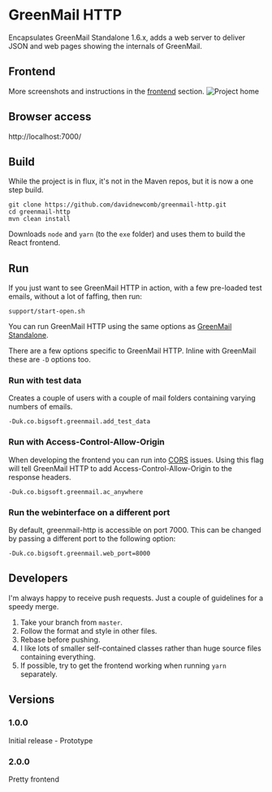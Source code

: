 # GreenMail HTTP

Encapsulates GreenMail Standalone 1.6.x, adds a web server to deliver JSON and web pages showing the internals of GreenMail.

## Frontend
More screenshots and instructions in the [frontend](Documentation/frontend.md) section.
![Project home](Documentation/images/project-home.png "Project home")

## Browser access
http://localhost:7000/

## Build
While the project is in flux, it's not in the Maven repos, but it is now a one step build.

```
git clone https://github.com/davidnewcomb/greenmail-http.git
cd greenmail-http
mvn clean install
```
Downloads `node` and `yarn` (to the `exe` folder) and uses them to build the React frontend.

## Run
If you just want to see GreenMail HTTP in action, with a few pre-loaded test emails, without a lot of faffing, then run:

```
support/start-open.sh
```

You can run GreenMail HTTP using the same options as [GreenMail Standalone](https://greenmail-mail-test.github.io/greenmail/#deployment).

There are a few options specific to GreenMail HTTP. Inline with GreenMail these are `-D` options too.

### Run with test data
Creates a couple of users with a couple of mail folders containing varying numbers of emails.
```
-Duk.co.bigsoft.greenmail.add_test_data
```

### Run with Access-Control-Allow-Origin
When developing the frontend you can run into [CORS](https://en.wikipedia.org/wiki/Cross-origin_resource_sharing) issues.
Using this flag will tell GreenMail HTTP to add Access-Control-Allow-Origin to the response headers.
```
-Duk.co.bigsoft.greenmail.ac_anywhere
```

### Run the webinterface on a different port
By default, greenmail-http is accessible on port 7000. This can be changed by passing a different port to the following option:
```
-Duk.co.bigsoft.greenmail.web_port=8000
```

## Developers
I'm always happy to receive push requests. Just a couple of guidelines for a speedy merge.

1. Take your branch from `master`.
1. Follow the format and style in other files.
1. Rebase before pushing.
1. I like lots of smaller self-contained classes rather than huge source files containing everything.
1. If possible, try to get the frontend working when running `yarn` separately.


## Versions

### 1.0.0
Initial release - Prototype
### 2.0.0
Pretty frontend
